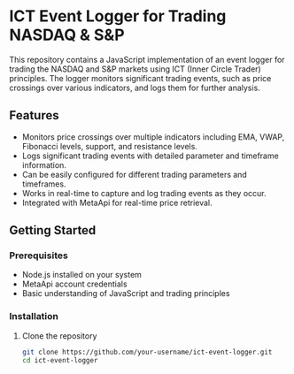 # ICT Event Logger for Trading NASDAQ & S&P

This repository contains a JavaScript implementation of an event logger for trading the NASDAQ and S&P markets using ICT (Inner Circle Trader) principles. The logger monitors significant trading events, such as price crossings over various indicators, and logs them for further analysis.

## Features

- Monitors price crossings over multiple indicators including EMA, VWAP, Fibonacci levels, support, and resistance levels.
- Logs significant trading events with detailed parameter and timeframe information.
- Can be easily configured for different trading parameters and timeframes.
- Works in real-time to capture and log trading events as they occur.
- Integrated with MetaApi for real-time price retrieval.

## Getting Started

### Prerequisites

- Node.js installed on your system
- MetaApi account credentials
- Basic understanding of JavaScript and trading principles

### Installation

1. Clone the repository
   ```sh
   git clone https://github.com/your-username/ict-event-logger.git
   cd ict-event-logger
